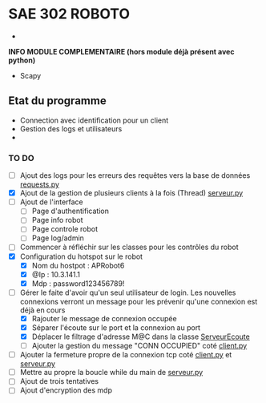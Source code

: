# SAE 302 ROBOTO

- 

**INFO MODULE COMPLEMENTAIRE (hors module déjà présent avec python)**

- Scapy


## Etat du programme

- Connection avec identification pour un client
- Gestion des logs et utilisateurs
-

### TO DO

- [ ] Ajout des logs pour les erreurs des requêtes vers la base de données [requests.py](https://github.com/SpiizN/POO-SAE-302/tree/main/code/sub/requests.py)
- [X] Ajout de la gestion de plusieurs clients à la fois (Thread) [serveur.py](https://github.com/SpiizN/POO-SAE-302/tree/main/code/serveur.py)
- [ ] Ajout de l'interface
    - [ ] Page d'authentification
    - [ ] Page info robot
    - [ ] Page controle robot
    - [ ] Page log/admin
- [ ] Commencer à réfléchir sur les classes pour les contrôles du robot
- [X] Configuration du hotspot sur le robot
    - [X] Nom du hostpot : APRobot6
    - [X] @Ip : 10.3.141.1
    - [X] Mdp : password123456789!
- [ ] Gérer le faite d'avoir qu'un seul utilisateur de login. Les nouvelles connexions verront un message pour les prévenir qu'une connexion est déjà en cours 
    - [X] Rajouter le message de connexion occupée
    - [X] Séparer l'écoute sur le port et la connexion au port
    - [X] Déplacer le filtrage d'adresse M@C dans la classe [ServeurEcoute](https://github.com/SpiizN/POO-SAE-302/tree/main/code/serveur.py)
    - [ ] Ajouter la gestion du message "CONN OCCUPIED" coté [client.py](https://github.com/SpiizN/POO-SAE-302/tree/main/code/client.py)
- [ ] Ajouter la fermeture propre de la connexion tcp coté [client.py](https://github.com/SpiizN/POO-SAE-302/tree/main/code/client.py) et [serveur.py](https://github.com/SpiizN/POO-SAE-302/tree/main/code/serveur.py)
- [ ] Mettre au propre la boucle while du main de [serveur.py](https://github.com/SpiizN/POO-SAE-302/tree/main/code/serveur.py)
- [ ] Ajout de trois tentatives
- [ ] Ajout d'encryption des mdp
